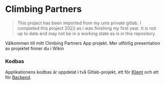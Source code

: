 # Climbing Partners
> This project has been imported from my unis private gitlab.
> I completed this project 2022 as i was finishing my first year. It is not up to date and may not be in a working state as is in this repository.

Välkommen till mitt Climbing Partners App projekt. Mer utförlig presentation av projektet finner du i Wikin

### Kodbas

Applikationens kodbas är uppdelat i två Gitlab-projekt, ett för [Klient](https://gitlab.lnu.se/1dv613/student/es225kz/projects/klient-climbing-partners) och ett för [Backend](https://gitlab.lnu.se/1dv613/student/es225kz/projects/backend-climbing-partners). 
